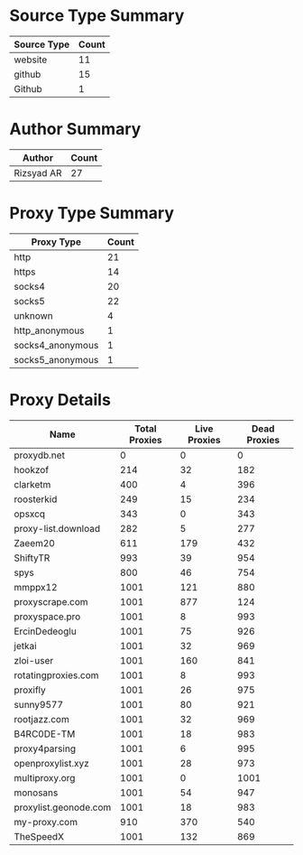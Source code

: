# Source Type Summary

| Source Type | Count |
|-------------|-------|
| website | 11 |
| github | 15 |
| Github | 1 |


# Author Summary

| Author | Count |
|--------|-------|
| Rizsyad AR | 27 |


# Proxy Type Summary

| Proxy Type | Count |
|------------|-------|
| http | 21 |
| https | 14 |
| socks4 | 20 |
| socks5 | 22 |
| unknown | 4 |
| http_anonymous | 1 |
| socks4_anonymous | 1 |
| socks5_anonymous | 1 |


# Proxy Details

| Name | Total Proxies | Live Proxies | Dead Proxies |
|------|---------------|--------------|---------------|
| proxydb.net | 0 | 0 | 0 |
| hookzof | 214 | 32 | 182 |
| clarketm | 400 | 4 | 396 |
| roosterkid | 249 | 15 | 234 |
| opsxcq | 343 | 0 | 343 |
| proxy-list.download | 282 | 5 | 277 |
| Zaeem20 | 611 | 179 | 432 |
| ShiftyTR | 993 | 39 | 954 |
| spys | 800 | 46 | 754 |
| mmppx12 | 1001 | 121 | 880 |
| proxyscrape.com | 1001 | 877 | 124 |
| proxyspace.pro | 1001 | 8 | 993 |
| ErcinDedeoglu | 1001 | 75 | 926 |
| jetkai | 1001 | 32 | 969 |
| zloi-user | 1001 | 160 | 841 |
| rotatingproxies.com | 1001 | 8 | 993 |
| proxifly | 1001 | 26 | 975 |
| sunny9577 | 1001 | 80 | 921 |
| rootjazz.com | 1001 | 32 | 969 |
| B4RC0DE-TM | 1001 | 18 | 983 |
| proxy4parsing | 1001 | 6 | 995 |
| openproxylist.xyz | 1001 | 28 | 973 |
| multiproxy.org | 1001 | 0 | 1001 |
| monosans | 1001 | 54 | 947 |
| proxylist.geonode.com | 1001 | 18 | 983 |
| my-proxy.com | 910 | 370 | 540 |
| TheSpeedX | 1001 | 132 | 869 |
